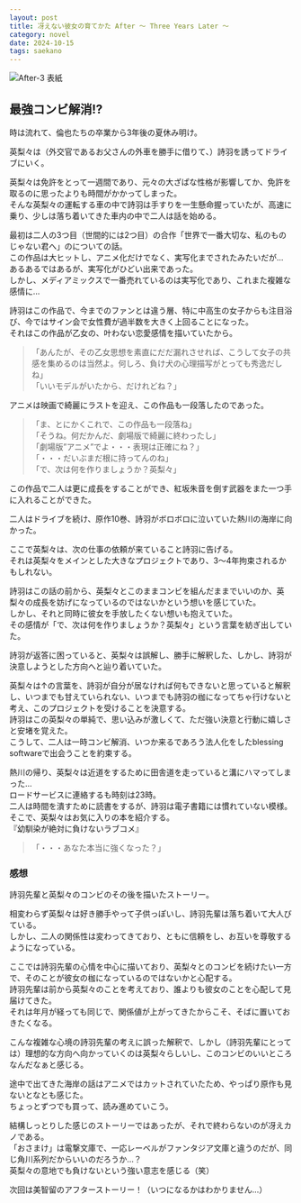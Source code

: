 ```yaml
---
layout: post
title: 冴えない彼女の育てかた After 〜 Three Years Later 〜
category: novel
date: 2024-10-15
tags: saekano
---
```


![After-3 表紙]({{site.baseurl}}/pic/saekano/fine/after-3.png)

## 最強コンビ解消!?

時は流れて、倫也たちの卒業から3年後の夏休み明け。  

英梨々は（外交官であるお父さんの外車を勝手に借りて、）詩羽を誘ってドライブにいく。  

英梨々は免許をとって一週間であり、元々の大ざぱな性格が影響してか、免許を取るのに思ったよりも時間がかかってしまった。  
そんな英梨々の運転する車の中で詩羽は手すりを一生懸命握っていたが、高速に乗り、少しは落ち着いてきた車内の中で二人は話を始める。  

最初は二人の3つ目（世間的には2つ目）の合作「世界で一番大切な、私のものじゃない君へ」のについての話。  
この作品は大ヒットし、アニメ化だけでなく、実写化までされたみたいだが…  
あるあるではあるが、実写化がひどい出来であった。  
しかし、メディアミックスで一番売れているのは実写化であり、これまた複雑な感情に…  

詩羽はこの作品で、今までのファンとは違う層、特に中高生の女子からも注目浴び、今ではサイン会で女性費が過半数を大きく上回ることになった。  
それはこの作品が乙女の、叶わない恋愛感情を描いていたから。  

> 「あんたが、その乙女思想を素直にだだ漏れさせれば、こうして女子の共感を集めるのは当然よ。何しろ、負け犬の心理描写がとっても秀逸だしね」  
> 「いいモデルがいたから、だけれどね？」

アニメは映画で綺麗にラストを迎え、この作品も一段落したのであった。  
> 「ま、とにかくこれで、この作品も一段落ね」  
> 「そうね。何だかんだ、劇場版で綺麗に終わったし」  
> 「劇場版”アニメ”でよ・・・表現は正確にね？」  
> 「・・・だいぶまだ根に持ってんのね」  
> 「で、次は何を作りましょうか？英梨々」

この作品で二人は更に成長をすることができ、紅坂朱音を倒す武器をまた一つ手に入れることができた。  

二人はドライブを続け、原作10巻、詩羽がボロボロに泣いていた熱川の海岸に向かった。  

ここで英梨々は、次の仕事の依頼が来ていること詩羽に告げる。  
それは英梨々をメインとした大きなプロジェクトであり、3〜4年拘束されるかもしれない。  

詩羽はこの話の前から、英梨々とこのままコンビを組んだままでいいのか、英梨々の成長を妨げになっているのではないかという想いを感じていた。  
しかし、それと同時に彼女を手放したくない想いも抱えていた。  
その感情が「で、次は何を作りましょうか？英梨々」という言葉を紡ぎ出していた。  

詩羽が返答に困っていると、英梨々は誤解し、勝手に解釈した、しかし、詩羽が決意しようとした方向へと辿り着いていた。  

英梨々は↑の言葉を、詩羽が自分が居なければ何もできないと思っていると解釈し、いつまでも甘えていられない、いつまでも詩羽の枷になってちゃ行けないと考え、このプロジェクトを受けることを決意する。  
詩羽はこの英梨々の単純で、思い込みが激しくて、ただ強い決意と行動に嬉しさと安堵を覚えた。  
こうして、二人は一時コンビ解消、いつか来るであろう法人化をしたblessing softwareで出会うことを約束する。  

熱川の帰り、英梨々は近道をするために田舎道を走っていると溝にハマってしまった…  
ロードサービスに連絡するも時刻は23時。  
二人は時間を潰すために読書をするが、詩羽は電子書籍には慣れていない模様。  
そこで、英梨々はお気に入りの本を紹介する。  
『幼馴染が絶対に負けないラブコメ』

> 「・・・あなた本当に強くなった？」

### 感想

詩羽先輩と英梨々のコンビのその後を描いたストーリー。  

相変わらず英梨々は好き勝手やって子供っぽいし、詩羽先輩は落ち着いて大人びている。  
しかし、二人の関係性は変わってきており、ともに信頼をし、お互いを尊敬するようになっている。  

ここでは詩羽先輩の心情を中心に描いており、英梨々とのコンビを続けたい一方で、そのことが彼女の枷になっているのではないかと心配する。  
詩羽先輩は前から英梨々のことを考えており、誰よりも彼女のことを心配して見届けてきた。  
それは年月が経っても同じで、関係値が上がってきたからこそ、そばに置いておきたくなる。  

こんな複雑な心境の詩羽先輩の考えに誤った解釈で、しかし（詩羽先輩にとっては）理想的な方向へ向かっていくのは英梨々らしいし、このコンビのいいところなんだなぁと感じる。  

途中で出てきた海岸の話はアニメではカットされていたため、やっぱり原作も見ないとなとも感じた。  
ちょっとずつでも買って、読み進めていこう。  

結構しっとりした感じのストーリーではあったが、それで終わらないのが冴えカノである。  
「おさまけ」は電撃文庫で、一応レーベルがファンタジア文庫と違うのだが、同じ角川系列だからいいのだろうか…？  
英梨々の意地でも負けないという強い意志を感じる（笑）  

次回は美智留のアフターストーリー！（いつになるかはわかりません…）
